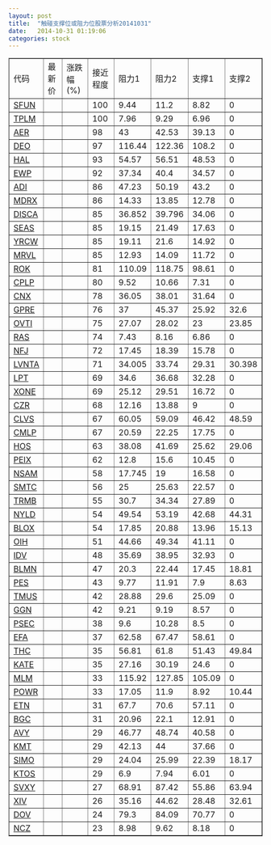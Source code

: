 ```yaml
---
layout: post
title:  "触碰支撑位或阻力位股票分析20141031"
date:   2014-10-31 01:19:06
categories: stock
---
```

<script type="text/javascript">
var stockList = []
stockList.push('gb_sfun');
stockList.push('gb_tplm');
stockList.push('gb_aer');
stockList.push('gb_deo');
stockList.push('gb_hal');
stockList.push('gb_ewp');
stockList.push('gb_adi');
stockList.push('gb_mdrx');
stockList.push('gb_disca');
stockList.push('gb_seas');
stockList.push('gb_yrcw');
stockList.push('gb_mrvl');
stockList.push('gb_rok');
stockList.push('gb_cplp');
stockList.push('gb_cnx');
stockList.push('gb_gpre');
stockList.push('gb_ovti');
stockList.push('gb_ras');
stockList.push('gb_nfj');
stockList.push('gb_lvnta');
stockList.push('gb_lpt');
stockList.push('gb_xone');
stockList.push('gb_czr');
stockList.push('gb_clvs');
stockList.push('gb_cmlp');
stockList.push('gb_hos');
stockList.push('gb_peix');
stockList.push('gb_nsam');
stockList.push('gb_smtc');
stockList.push('gb_trmb');
stockList.push('gb_nyld');
stockList.push('gb_blox');
stockList.push('gb_oih');
stockList.push('gb_idv');
stockList.push('gb_blmn');
stockList.push('gb_pes');
stockList.push('gb_tmus');
stockList.push('gb_ggn');
stockList.push('gb_psec');
stockList.push('gb_efa');
stockList.push('gb_thc');
stockList.push('gb_kate');
stockList.push('gb_mlm');
stockList.push('gb_powr');
stockList.push('gb_etn');
stockList.push('gb_bgc');
stockList.push('gb_avy');
stockList.push('gb_kmt');
stockList.push('gb_simo');
stockList.push('gb_ktos');
stockList.push('gb_svxy');
stockList.push('gb_xiv');
stockList.push('gb_dov');
stockList.push('gb_ncz');
</script>
<table border="1">
 <tr>
 <td>代码</td>
 <td>最新价</td>
 <td>涨跌幅(%)</td>
 <td>接近程度</td>
 <td>阻力1</td>
 <td>阻力2</td>
 <td>支撑1</td>
 <td>支撑2</td>
</tr>
  <tr id="sfun" class="red">
  <td><a href="http://stock.finance.sina.com.cn/usstock/quotes/SFUN.html" target="_blank">SFUN</a></td><td></td><td></td><td>100</td><td>9.44</td><td>11.2</td><td>8.82</td><td>0</td></tr>
  <tr id="tplm" class="red">
  <td><a href="http://stock.finance.sina.com.cn/usstock/quotes/TPLM.html" target="_blank">TPLM</a></td><td></td><td></td><td>100</td><td>7.96</td><td>9.29</td><td>6.96</td><td>0</td></tr>
  <tr id="aer" class="red">
  <td><a href="http://stock.finance.sina.com.cn/usstock/quotes/AER.html" target="_blank">AER</a></td><td></td><td></td><td>98</td><td>43</td><td>42.53</td><td>39.13</td><td>0</td></tr>
  <tr id="deo" class="red">
  <td><a href="http://stock.finance.sina.com.cn/usstock/quotes/DEO.html" target="_blank">DEO</a></td><td></td><td></td><td>97</td><td>116.44</td><td>122.36</td><td>108.2</td><td>0</td></tr>
  <tr id="hal" class="red">
  <td><a href="http://stock.finance.sina.com.cn/usstock/quotes/HAL.html" target="_blank">HAL</a></td><td></td><td></td><td>93</td><td>54.57</td><td>56.51</td><td>48.53</td><td>0</td></tr>
  <tr id="ewp" class="red">
  <td><a href="http://stock.finance.sina.com.cn/usstock/quotes/EWP.html" target="_blank">EWP</a></td><td></td><td></td><td>92</td><td>37.34</td><td>40.4</td><td>34.57</td><td>0</td></tr>
  <tr id="adi" class="red">
  <td><a href="http://stock.finance.sina.com.cn/usstock/quotes/ADI.html" target="_blank">ADI</a></td><td></td><td></td><td>86</td><td>47.23</td><td>50.19</td><td>43.2</td><td>0</td></tr>
  <tr id="mdrx" class="red">
  <td><a href="http://stock.finance.sina.com.cn/usstock/quotes/MDRX.html" target="_blank">MDRX</a></td><td></td><td></td><td>86</td><td>14.33</td><td>13.85</td><td>12.78</td><td>0</td></tr>
  <tr id="disca" class="red">
  <td><a href="http://stock.finance.sina.com.cn/usstock/quotes/DISCA.html" target="_blank">DISCA</a></td><td></td><td></td><td>85</td><td>36.852</td><td>39.796</td><td>34.06</td><td>0</td></tr>
  <tr id="seas" class="red">
  <td><a href="http://stock.finance.sina.com.cn/usstock/quotes/SEAS.html" target="_blank">SEAS</a></td><td></td><td></td><td>85</td><td>19.15</td><td>21.49</td><td>17.63</td><td>0</td></tr>
  <tr id="yrcw" class="red">
  <td><a href="http://stock.finance.sina.com.cn/usstock/quotes/YRCW.html" target="_blank">YRCW</a></td><td></td><td></td><td>85</td><td>19.11</td><td>21.6</td><td>14.92</td><td>0</td></tr>
  <tr id="mrvl" class="red">
  <td><a href="http://stock.finance.sina.com.cn/usstock/quotes/MRVL.html" target="_blank">MRVL</a></td><td></td><td></td><td>85</td><td>12.93</td><td>14.09</td><td>11.72</td><td>0</td></tr>
  <tr id="rok" class="green">
  <td><a href="http://stock.finance.sina.com.cn/usstock/quotes/ROK.html" target="_blank">ROK</a></td><td></td><td></td><td>81</td><td>110.09</td><td>118.75</td><td>98.61</td><td>0</td></tr>
  <tr id="cplp" class="red">
  <td><a href="http://stock.finance.sina.com.cn/usstock/quotes/CPLP.html" target="_blank">CPLP</a></td><td></td><td></td><td>80</td><td>9.52</td><td>10.66</td><td>7.31</td><td>0</td></tr>
  <tr id="cnx" class="red">
  <td><a href="http://stock.finance.sina.com.cn/usstock/quotes/CNX.html" target="_blank">CNX</a></td><td></td><td></td><td>78</td><td>36.05</td><td>38.01</td><td>31.64</td><td>0</td></tr>
  <tr id="gpre" class="green">
  <td><a href="http://stock.finance.sina.com.cn/usstock/quotes/GPRE.html" target="_blank">GPRE</a></td><td></td><td></td><td>76</td><td>37</td><td>45.37</td><td>25.92</td><td>32.6</td></tr>
  <tr id="ovti" class="red">
  <td><a href="http://stock.finance.sina.com.cn/usstock/quotes/OVTI.html" target="_blank">OVTI</a></td><td></td><td></td><td>75</td><td>27.07</td><td>28.02</td><td>23</td><td>23.85</td></tr>
  <tr id="ras" class="red">
  <td><a href="http://stock.finance.sina.com.cn/usstock/quotes/RAS.html" target="_blank">RAS</a></td><td></td><td></td><td>74</td><td>7.43</td><td>8.16</td><td>6.86</td><td>0</td></tr>
  <tr id="nfj" class="red">
  <td><a href="http://stock.finance.sina.com.cn/usstock/quotes/NFJ.html" target="_blank">NFJ</a></td><td></td><td></td><td>72</td><td>17.45</td><td>18.39</td><td>15.78</td><td>0</td></tr>
  <tr id="lvnta" class="red">
  <td><a href="http://stock.finance.sina.com.cn/usstock/quotes/LVNTA.html" target="_blank">LVNTA</a></td><td></td><td></td><td>71</td><td>34.005</td><td>33.74</td><td>29.31</td><td>30.398</td></tr>
  <tr id="lpt" class="red">
  <td><a href="http://stock.finance.sina.com.cn/usstock/quotes/LPT.html" target="_blank">LPT</a></td><td></td><td></td><td>69</td><td>34.6</td><td>36.68</td><td>32.28</td><td>0</td></tr>
  <tr id="xone" class="red">
  <td><a href="http://stock.finance.sina.com.cn/usstock/quotes/XONE.html" target="_blank">XONE</a></td><td></td><td></td><td>69</td><td>25.12</td><td>29.51</td><td>16.72</td><td>0</td></tr>
  <tr id="czr" class="red">
  <td><a href="http://stock.finance.sina.com.cn/usstock/quotes/CZR.html" target="_blank">CZR</a></td><td></td><td></td><td>68</td><td>12.16</td><td>13.88</td><td>9</td><td>0</td></tr>
  <tr id="clvs" class="green">
  <td><a href="http://stock.finance.sina.com.cn/usstock/quotes/CLVS.html" target="_blank">CLVS</a></td><td></td><td></td><td>67</td><td>60.05</td><td>59.09</td><td>46.42</td><td>48.59</td></tr>
  <tr id="cmlp" class="red">
  <td><a href="http://stock.finance.sina.com.cn/usstock/quotes/CMLP.html" target="_blank">CMLP</a></td><td></td><td></td><td>67</td><td>20.59</td><td>22.25</td><td>17.75</td><td>0</td></tr>
  <tr id="hos" class="green">
  <td><a href="http://stock.finance.sina.com.cn/usstock/quotes/HOS.html" target="_blank">HOS</a></td><td></td><td></td><td>63</td><td>38.08</td><td>41.69</td><td>25.62</td><td>29.06</td></tr>
  <tr id="peix" class="green">
  <td><a href="http://stock.finance.sina.com.cn/usstock/quotes/PEIX.html" target="_blank">PEIX</a></td><td></td><td></td><td>62</td><td>12.8</td><td>15.6</td><td>10.45</td><td>0</td></tr>
  <tr id="nsam" class="red">
  <td><a href="http://stock.finance.sina.com.cn/usstock/quotes/NSAM.html" target="_blank">NSAM</a></td><td></td><td></td><td>58</td><td>17.745</td><td>19</td><td>16.58</td><td>0</td></tr>
  <tr id="smtc" class="red">
  <td><a href="http://stock.finance.sina.com.cn/usstock/quotes/SMTC.html" target="_blank">SMTC</a></td><td></td><td></td><td>56</td><td>25</td><td>25.63</td><td>22.57</td><td>0</td></tr>
  <tr id="trmb" class="red">
  <td><a href="http://stock.finance.sina.com.cn/usstock/quotes/TRMB.html" target="_blank">TRMB</a></td><td></td><td></td><td>55</td><td>30.7</td><td>34.34</td><td>27.89</td><td>0</td></tr>
  <tr id="nyld" class="green">
  <td><a href="http://stock.finance.sina.com.cn/usstock/quotes/NYLD.html" target="_blank">NYLD</a></td><td></td><td></td><td>54</td><td>49.54</td><td>53.19</td><td>42.68</td><td>44.31</td></tr>
  <tr id="blox" class="green">
  <td><a href="http://stock.finance.sina.com.cn/usstock/quotes/BLOX.html" target="_blank">BLOX</a></td><td></td><td></td><td>54</td><td>17.85</td><td>20.88</td><td>13.96</td><td>15.13</td></tr>
  <tr id="oih" class="red">
  <td><a href="http://stock.finance.sina.com.cn/usstock/quotes/OIH.html" target="_blank">OIH</a></td><td></td><td></td><td>51</td><td>44.66</td><td>49.34</td><td>41.11</td><td>0</td></tr>
  <tr id="idv" class="green">
  <td><a href="http://stock.finance.sina.com.cn/usstock/quotes/IDV.html" target="_blank">IDV</a></td><td></td><td></td><td>48</td><td>35.69</td><td>38.95</td><td>32.93</td><td>0</td></tr>
  <tr id="blmn" class="green">
  <td><a href="http://stock.finance.sina.com.cn/usstock/quotes/BLMN.html" target="_blank">BLMN</a></td><td></td><td></td><td>47</td><td>20.3</td><td>22.44</td><td>17.45</td><td>18.81</td></tr>
  <tr id="pes" class="green">
  <td><a href="http://stock.finance.sina.com.cn/usstock/quotes/PES.html" target="_blank">PES</a></td><td></td><td></td><td>43</td><td>9.77</td><td>11.91</td><td>7.9</td><td>8.63</td></tr>
  <tr id="tmus" class="red">
  <td><a href="http://stock.finance.sina.com.cn/usstock/quotes/TMUS.html" target="_blank">TMUS</a></td><td></td><td></td><td>42</td><td>28.88</td><td>29.6</td><td>25.09</td><td>0</td></tr>
  <tr id="ggn" class="green">
  <td><a href="http://stock.finance.sina.com.cn/usstock/quotes/GGN.html" target="_blank">GGN</a></td><td></td><td></td><td>42</td><td>9.21</td><td>9.19</td><td>8.57</td><td>0</td></tr>
  <tr id="psec" class="green">
  <td><a href="http://stock.finance.sina.com.cn/usstock/quotes/PSEC.html" target="_blank">PSEC</a></td><td></td><td></td><td>38</td><td>9.6</td><td>10.28</td><td>8.5</td><td>0</td></tr>
  <tr id="efa" class="green">
  <td><a href="http://stock.finance.sina.com.cn/usstock/quotes/EFA.html" target="_blank">EFA</a></td><td></td><td></td><td>37</td><td>62.58</td><td>67.47</td><td>58.61</td><td>0</td></tr>
  <tr id="thc" class="red">
  <td><a href="http://stock.finance.sina.com.cn/usstock/quotes/THC.html" target="_blank">THC</a></td><td></td><td></td><td>35</td><td>56.81</td><td>61.8</td><td>51.43</td><td>49.84</td></tr>
  <tr id="kate" class="red">
  <td><a href="http://stock.finance.sina.com.cn/usstock/quotes/KATE.html" target="_blank">KATE</a></td><td></td><td></td><td>35</td><td>27.16</td><td>30.19</td><td>24.6</td><td>0</td></tr>
  <tr id="mlm" class="red">
  <td><a href="http://stock.finance.sina.com.cn/usstock/quotes/MLM.html" target="_blank">MLM</a></td><td></td><td></td><td>33</td><td>115.92</td><td>127.85</td><td>105.09</td><td>0</td></tr>
  <tr id="powr" class="green">
  <td><a href="http://stock.finance.sina.com.cn/usstock/quotes/POWR.html" target="_blank">POWR</a></td><td></td><td></td><td>33</td><td>17.05</td><td>11.9</td><td>8.92</td><td>10.44</td></tr>
  <tr id="etn" class="red">
  <td><a href="http://stock.finance.sina.com.cn/usstock/quotes/ETN.html" target="_blank">ETN</a></td><td></td><td></td><td>31</td><td>67.7</td><td>70.6</td><td>57.11</td><td>0</td></tr>
  <tr id="bgc" class="green">
  <td><a href="http://stock.finance.sina.com.cn/usstock/quotes/BGC.html" target="_blank">BGC</a></td><td></td><td></td><td>31</td><td>20.96</td><td>22.1</td><td>12.91</td><td>0</td></tr>
  <tr id="avy" class="red">
  <td><a href="http://stock.finance.sina.com.cn/usstock/quotes/AVY.html" target="_blank">AVY</a></td><td></td><td></td><td>29</td><td>46.77</td><td>48.74</td><td>40.58</td><td>0</td></tr>
  <tr id="kmt" class="green">
  <td><a href="http://stock.finance.sina.com.cn/usstock/quotes/KMT.html" target="_blank">KMT</a></td><td></td><td></td><td>29</td><td>42.13</td><td>44</td><td>37.66</td><td>0</td></tr>
  <tr id="simo" class="green">
  <td><a href="http://stock.finance.sina.com.cn/usstock/quotes/SIMO.html" target="_blank">SIMO</a></td><td></td><td></td><td>29</td><td>24.04</td><td>25.99</td><td>22.39</td><td>18.17</td></tr>
  <tr id="ktos" class="red">
  <td><a href="http://stock.finance.sina.com.cn/usstock/quotes/KTOS.html" target="_blank">KTOS</a></td><td></td><td></td><td>29</td><td>6.9</td><td>7.94</td><td>6.01</td><td>0</td></tr>
  <tr id="svxy" class="red">
  <td><a href="http://stock.finance.sina.com.cn/usstock/quotes/SVXY.html" target="_blank">SVXY</a></td><td></td><td></td><td>27</td><td>68.91</td><td>87.42</td><td>55.86</td><td>63.94</td></tr>
  <tr id="xiv" class="red">
  <td><a href="http://stock.finance.sina.com.cn/usstock/quotes/XIV.html" target="_blank">XIV</a></td><td></td><td></td><td>26</td><td>35.16</td><td>44.62</td><td>28.48</td><td>32.61</td></tr>
  <tr id="dov" class="green">
  <td><a href="http://stock.finance.sina.com.cn/usstock/quotes/DOV.html" target="_blank">DOV</a></td><td></td><td></td><td>24</td><td>79.3</td><td>84.09</td><td>70.77</td><td>0</td></tr>
  <tr id="ncz" class="green">
  <td><a href="http://stock.finance.sina.com.cn/usstock/quotes/NCZ.html" target="_blank">NCZ</a></td><td></td><td></td><td>23</td><td>8.98</td><td>9.62</td><td>8.18</td><td>0</td></tr>
</table>
